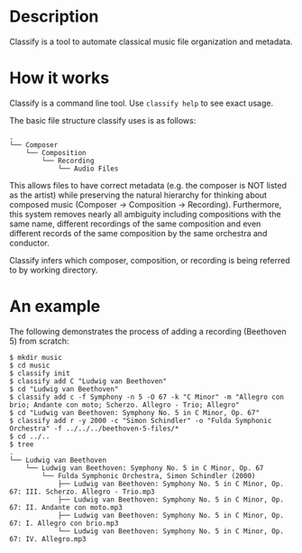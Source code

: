 # Description
Classify is a tool to automate classical music file organization and metadata.

# How it works
Classify is a command line tool. Use `classify help` to see exact usage.

The basic file structure classify uses is as follows:
```
.
└── Composer
    └── Composition
        └── Recording
            └── Audio Files
```
This allows files to have correct metadata (e.g. the composer is NOT listed as the artist) while preserving the natural hierarchy for thinking about composed music (Composer -> Composition -> Recording). Furthermore, this system removes nearly all ambiguity including compositions with the same name, different recordings of the same composition and even different records of the same composition by the same orchestra and conductor.

Classify infers which composer, composition, or recording is being referred to by working directory.

# An example
The following demonstrates the process of adding a recording (Beethoven 5) from scratch:
```
$ mkdir music
$ cd music
$ classify init
$ classify add C "Ludwig van Beethoven"
$ cd "Ludwig van Beethoven"
$ classify add c -f Symphony -n 5 -O 67 -k "C Minor" -m "Allegro con brio; Andante con moto; Scherzo. Allegro - Trio; Allegro"
$ cd "Ludwig van Beethoven: Symphony No. 5 in C Minor, Op. 67"
$ classify add r -y 2000 -c "Simon Schindler" -o "Fulda Symphonic Orchestra" -f ../../../beethoven-5-files/*
$ cd ../..
$ tree
.
└── Ludwig van Beethoven
    └── Ludwig van Beethoven: Symphony No. 5 in C Minor, Op. 67
        └── Fulda Symphonic Orchestra, Simon Schindler (2000)
            ├── Ludwig van Beethoven: Symphony No. 5 in C Minor, Op. 67: III. Scherzo. Allegro - Trio.mp3
            ├── Ludwig van Beethoven: Symphony No. 5 in C Minor, Op. 67: II. Andante con moto.mp3
            ├── Ludwig van Beethoven: Symphony No. 5 in C Minor, Op. 67: I. Allegro con brio.mp3
            └── Ludwig van Beethoven: Symphony No. 5 in C Minor, Op. 67: IV. Allegro.mp3
```
